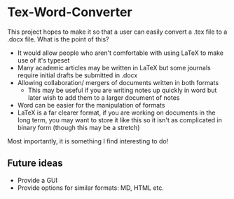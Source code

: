 # Tex-Word-Converter

This project hopes to make it so that a user can easily convert a .tex file to a .docx file. What is the point of this?
- It would allow people who aren't comfortable with using LaTeX to make use of it's typeset
- Many academic articles may be written in LaTeX but some journals require initial drafts be submitted in .docx
- Allowing collaboration/ mergers of documents written in both formats
    - This may be useful if you are writing notes up quickly in word but later wish to add them to a larger document of notes
- Word can be easier for the manipulation of formats
- LaTeX is a far clearer format, if you are working on documents in the long term, you may want to store it like this so it isn't as complicated in binary form (though this may be a stretch)

Most importantly, it is something I find interesting to do!

## Future ideas
- Provide a GUI
- Provide options for similar formats: MD, HTML etc.